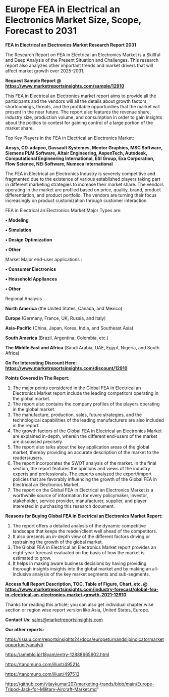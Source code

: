 # Europe FEA in Electrical an Electronics Market Size, Scope, Forecast to 2031

<strong>FEA in Electrical an Electronics Market Research Report 2031</strong>

The Research Report on FEA in Electrical an Electronics Market is a Skillful and Deep Analysis of the Present Situation and Challenges. This research report also analyzes other important trends and market drivers that will affect market growth over 2025-2031.

<strong>Request Sample Report @ <a href=https://www.marketreportsinsights.com/sample/12910>https://www.marketreportsinsights.com/sample/12910</a></strong>

This FEA in Electrical an Electronics market report aims to provide all the participants and the vendors will all the details about growth factors, shortcomings, threats, and the profitable opportunities that the market will present in the near future. The report also features the revenue share, industry size, production volume, and consumption in order to gain insights about the politics to contest for gaining control of a large portion of the market share.

Top Key Players in the FEA in Electrical an Electronics Market:

<strong>Ansys, CD-adapco, Dassault Systemes, Mentor Graphics, MSC Software, Siemens PLM Software, Altair Engineering, AspenTech, Autodesk, Computational Engineering International, ESI Group, Exa Corporation, Flow Science, NEi Software, Numeca International</strong>

The FEA in Electrical an Electronics Industry is severely competitive and fragmented due to the existence of various established players taking part in different marketing strategies to increase their market share. The vendors operating in the market are profiled based on price, quality, brand, product differentiation, and product portfolio. The vendors are turning their focus increasingly on product customization through customer interaction.

FEA in Electrical an Electronics Market Major Types are:

<strong>• Modeling

• Simulation

• Design Optimization

• Other</strong>

Market Major end-user applications :

<strong>• Consumer Electronics

• Household Appliances

• Other</strong>

Regional Analysis

</u><strong><b>North America</b></strong> (the United States, Canada, and Mexico)

<strong><b>Europe </b></strong>(Germany, France, UK, Russia, and Italy)

<strong><b>Asia-Pacific</b></strong> (China, Japan, Korea, India, and Southeast Asia)

<strong><b>South America</b></strong> (Brazil, Argentina, Colombia, etc.)

<strong><b>The Middle East and Africa</b></strong> (Saudi Arabia, UAE, Egypt, Nigeria, and South Africa)

<strong>Go For Interesting Discount Here: <a href=https://www.marketreportsinsights.com/discount/12910>https://www.marketreportsinsights.com/discount/12910</a></strong>

<strong>Points Covered in The Report:</strong>
<ol>
  <li>The major points considered in the Global FEA in Electrical an Electronics Market report include the leading competitors operating in the global market.</li>
  <li>The report also contains the company profiles of the players operating in the global market.</li>
  <li>The manufacture, production, sales, future strategies, and the technological capabilities of the leading manufacturers are also included in the report.</li>
  <li>The growth factors of the Global FEA in Electrical an Electronics Market are explained in-depth, wherein the different end-users of the market are discussed precisely.</li>
  <li>The report also talks about the key application areas of the global market, thereby providing an accurate description of the market to the readers/users.</li>
  <li>The report incorporates the SWOT analysis of the market. In the final section, the report features the opinions and views of the industry experts and professionals. The experts analyzed the export/import policies that are favorably influencing the growth of the Global FEA in Electrical an Electronics Market.</li>
  <li>The report on the Global FEA in Electrical an Electronics Market is a worthwhile source of information for every policymaker, investor, stakeholder, service provider, manufacturer, supplier, and player interested in purchasing this research document.</li>
</ol>
<strong>Reasons for Buying Global FEA in Electrical an Electronics Market Report:</strong>

<ol>
  <li>The report offers a detailed analysis of the dynamic competitive landscape that keeps the reader/client well ahead of the competitors.</li>
  <li>It also presents an in-depth view of the different factors driving or restraining the growth of the global market.</li>
  <li>The Global FEA in Electrical an Electronics Market report provides an eight-year forecast evaluated on the basis of how the market is estimated to grow.</li>
  <li>It helps in making aware business decisions by having providing thorough insights insights into the global market and by making an all-inclusive analysis of the key market segments and sub-segments.</li>
</ol>
<strong>Access full Report Description, TOC, Table of Figure, Chart, etc. @ <a href=https://www.marketreportsinsights.com/industry-forecast/global-fea-in-electrical-an-electronics-market-growth-2021-12910>https://www.marketreportsinsights.com/industry-forecast/global-fea-in-electrical-an-electronics-market-growth-2021-12910</a></strong>


Thanks for reading this article; you can also get individual chapter wise section or region wise report version like Asia, United States, Europe.

<strong>Contact Us:</strong>
sales@marketreportsinsights.com

<strong>Our other reports:</strong>

<a href=https://issuu.com/reportsinsights24/docs/europeturnandslipindicatormarketopportunityanalyti>https://issuu.com/reportsinsights24/docs/europeturnandslipindicatormarketopportunityanalyti</a>

<a href=https://ameblo.jp/18yam/entry-12888665902.html>https://ameblo.jp/18yam/entry-12888665902.html</a>

<a href=https://tanomuno.com/illust/495214>https://tanomuno.com/illust/495214</a>

<a href=https://tanomuno.com/illust/497513>https://tanomuno.com/illust/497513</a>

<a href=https://github.com/vijaykumar207/marketing-trands/blob/main/Europe-Tripod-Jack-for-Military-Aircraft-Market.md>https://github.com/vijaykumar207/marketing-trands/blob/main/Europe-Tripod-Jack-for-Military-Aircraft-Market.md</a>"
